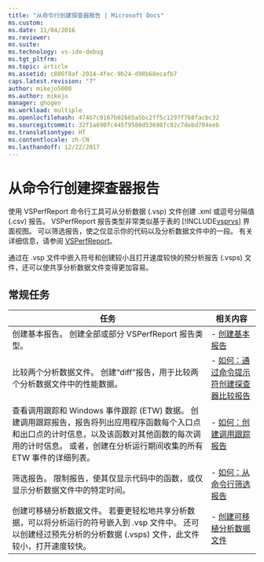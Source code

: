 ```yaml
---
title: "从命令行创建探查器报告 | Microsoft Docs"
ms.custom: 
ms.date: 11/04/2016
ms.reviewer: 
ms.suite: 
ms.technology: vs-ide-debug
ms.tgt_pltfrm: 
ms.topic: article
ms.assetid: c886f8af-2014-4fec-9b24-d98b68ecafb7
caps.latest.revision: "7"
author: mikejo5000
ms.author: mikejo
manager: ghogen
ms.workload: multiple
ms.openlocfilehash: 474b7c0167b02665a5bc2ff5c1297f768facbc32
ms.sourcegitcommit: 32f1a690fc445f9586d53698fc82c7debd784eeb
ms.translationtype: HT
ms.contentlocale: zh-CN
ms.lasthandoff: 12/22/2017
---
```

# <a name="creating-profiler-reports-from-the-command-line"></a>从命令行创建探查器报告
使用 VSPerfReport 命令行工具可从分析数据 (.vsp) 文件创建 .xml 或逗号分隔值 (.csv) 报告。 VSPerfReport 报告类型非常类似基于表的 [!INCLUDE[vsprvs](../code-quality/includes/vsprvs_md.md)] 界面视图。 可以筛选报告，使之仅显示你的代码以及分析数据文件中的一段。 有关详细信息，请参阅 [VSPerfReport](../profiling/vsperfreport.md)。  
  
 通过在 .vsp 文件中嵌入符号和创建较小且打开速度较快的预分析报告 (.vsps) 文件，还可以使共享分析数据文件变得更加容易。  
  
## <a name="common-tasks"></a>常规任务  
  
|任务|相关内容|  
|----------|---------------------|  
|创建基本报告。 创建全部或部分 VSPerfReport 报告类型。|-   [创建基本报告](../profiling/creating-basic-profiling-reports-from-the-command-line.md)|  
|比较两个分析数据文件。 创建“diff”报告，用于比较两个分析数据文件中的性能数据。|-   [如何：通过命令提示符创建探查器比较报告](../profiling/how-to-create-a-profiler-comparison-report-from-a-command-prompt.md)|  
|查看调用跟踪和 Windows 事件跟踪 (ETW) 数据。 创建调用跟踪报告，报告将列出应用程序函数每个入口点和出口点的计时信息，以及该函数对其他函数的每次调用的计时信息。 或者，创建在分析运行期间收集的所有 ETW 事件的详细列表。|-   [如何：创建调用跟踪报告](../profiling/how-to-create-a-profiling-tools-call-trace-report.md)|  
|筛选报告。 限制报告，使其仅显示代码中的函数，或仅显示分析数据文件中的特定时间。|-   [如何：从命令行筛选报告](../profiling/how-to-filter-reports-from-the-command-line.md)|  
|创建可移植分析数据文件。 若要更轻松地共享分析数据，可以将分析运行的符号嵌入到 .vsp 文件中。 还可以创建经过预先分析的分析数据 (.vsps) 文件，此文件较小，打开速度较快。|-   [创建可移植分析数据文件](../profiling/creating-portable-profiling-data-files-from-the-command-line.md)|